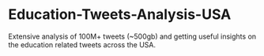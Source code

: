 # Education-Tweets-Analysis-USA
Extensive analysis of 100M+ tweets (~500gb) and getting useful insights on the education related tweets across the USA. 
